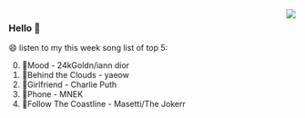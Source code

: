 <img align="right"  src="https://github-readme-stats.vercel.app/api/top-langs/?username=sohyunQVQ" />

### Hello 👋

😄 listen to my this week song list of top 5:

0. 🌈Mood - 24kGoldn/iann dior
1. 🌈Behind the Clouds - yaeow
2. 🌈Girlfriend - Charlie Puth
3. 🌈Phone - MNEK
4. 🌈Follow The Coastline - Masetti/The Jokerr


